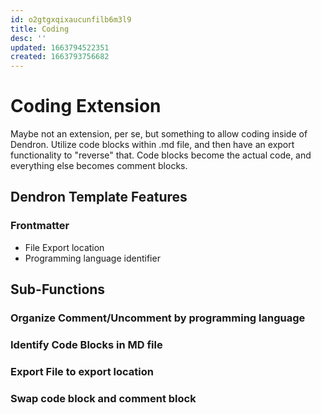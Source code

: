 ```yaml
---
id: o2gtgxqixaucunfilb6m3l9
title: Coding
desc: ''
updated: 1663794522351
created: 1663793756682
---
```


# Coding Extension

Maybe not an extension, per se, but something to allow coding inside of Dendron. Utilize code blocks within .md file, and then have an export functionality to "reverse" that. Code blocks become the actual code, and everything else becomes comment blocks. 

## Dendron Template Features
### Frontmatter
- File Export location
- Programming language identifier

## Sub-Functions
### Organize Comment/Uncomment by programming language

### Identify Code Blocks in MD file

### Export File to export location

### Swap code block and comment block